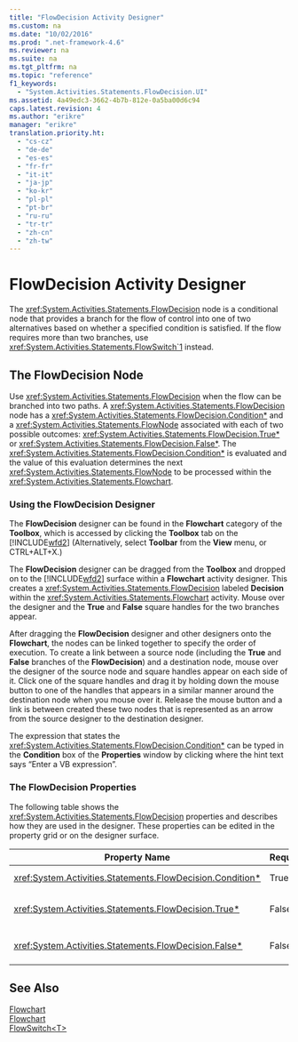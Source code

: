 ```yaml
---
title: "FlowDecision Activity Designer"
ms.custom: na
ms.date: "10/02/2016"
ms.prod: ".net-framework-4.6"
ms.reviewer: na
ms.suite: na
ms.tgt_pltfrm: na
ms.topic: "reference"
f1_keywords: 
  - "System.Activities.Statements.FlowDecision.UI"
ms.assetid: 4a49edc3-3662-4b7b-812e-0a5ba00d6c94
caps.latest.revision: 4
ms.author: "erikre"
manager: "erikre"
translation.priority.ht: 
  - "cs-cz"
  - "de-de"
  - "es-es"
  - "fr-fr"
  - "it-it"
  - "ja-jp"
  - "ko-kr"
  - "pl-pl"
  - "pt-br"
  - "ru-ru"
  - "tr-tr"
  - "zh-cn"
  - "zh-tw"
---
```

# FlowDecision Activity Designer
The <xref:System.Activities.Statements.FlowDecision> node is a conditional node that provides a branch for the flow of control into one of two alternatives based on whether a specified condition is satisfied. If the flow requires more than two branches, use <xref:System.Activities.Statements.FlowSwitch`1> instead.  
  
## The FlowDecision Node  
 Use <xref:System.Activities.Statements.FlowDecision> when the flow can be branched into two paths. A <xref:System.Activities.Statements.FlowDecision> node has a <xref:System.Activities.Statements.FlowDecision.Condition*> and a <xref:System.Activities.Statements.FlowNode> associated with each of two possible outcomes: <xref:System.Activities.Statements.FlowDecision.True*> or <xref:System.Activities.Statements.FlowDecision.False*>. The <xref:System.Activities.Statements.FlowDecision.Condition*> is evaluated and the value of this evaluation determines the next <xref:System.Activities.Statements.FlowNode> to be processed within the <xref:System.Activities.Statements.Flowchart>.  
  
### Using the FlowDecision Designer  
 The **FlowDecision** designer can be found in the **Flowchart** category of the **Toolbox**, which is accessed by clicking the **Toolbox** tab on the [!INCLUDE[wfd2](../workflowdesigner/includes/wfd2_md.md)] (Alternatively, select **Toolbar** from the **View** menu, or CTRL+ALT+X.)  
  
 The **FlowDecision** designer can be dragged from the **Toolbox** and dropped on to the [!INCLUDE[wfd2](../workflowdesigner/includes/wfd2_md.md)] surface within a **Flowchart** activity designer. This creates a <xref:System.Activities.Statements.FlowDecision> labeled **Decision** within the <xref:System.Activities.Statements.Flowchart> activity. Mouse over the designer and the **True** and **False** square handles for the two branches appear.  
  
 After dragging the **FlowDecision** designer and other designers onto the **Flowchart**, the nodes can be linked together to specify the order of execution. To create a link between a source node (including the **True** and **False** branches of the **FlowDecision**) and a destination node, mouse over the designer of the source node and square handles appear on each side of it. Click one of the square handles and drag it by holding down the mouse button to one of the handles that appears in a similar manner around the destination node when you mouse over it. Release the mouse button and a link is between created these two nodes that is represented as an arrow from the source designer to the destination designer.  
  
 The expression that states the <xref:System.Activities.Statements.FlowDecision.Condition*> can be typed in the **Condition** box of the **Properties** window by clicking where the hint text says “Enter a VB expression”.  
  
### The FlowDecision Properties  
 The following table shows the <xref:System.Activities.Statements.FlowDecision> properties and describes how they are used in the designer. These properties can be edited in the property grid or on the designer surface.  
  
|Property Name|Required|Usage|  
|-------------------|--------------|-----------|  
|<xref:System.Activities.Statements.FlowDecision.Condition*>|True|The condition that determines which path the flow control takes.|  
|<xref:System.Activities.Statements.FlowDecision.True*>|False|The path taken by the flow control if the <xref:System.Activities.Statements.FlowDecision.Condition*> is satisfied.|  
|<xref:System.Activities.Statements.FlowDecision.False*>|False|The path taken by the flow control if the <xref:System.Activities.Statements.FlowDecision.Condition*> is not satisfied.|  
  
## See Also  
 [Flowchart](../workflowdesigner/flowchart-activity-designers.md)   
 [Flowchart](../workflowdesigner/flowchart-activity-designer.md)   
 [FlowSwitch\<T>](../workflowdesigner/flowswitch-t--activity-designer.md)